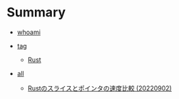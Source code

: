 # Summary

- [whoami](./whoami.md)

- [tag]()
    - [Rust](./tags/rust.md)

- [all](./all.md)
    - [Rustのスライスとポインタの速度比較 (20220902)](./articles/20220902_speed_test_slice_vs_pointer.md)
